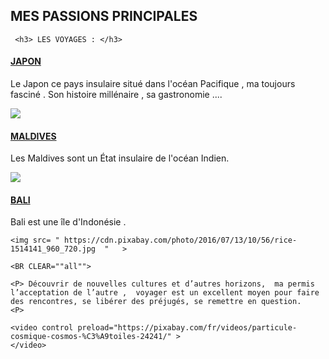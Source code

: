 <html>
  <head>

  </head>
  <body>
  <h2> MES PASSIONS PRINCIPALES </h2>
  
     <h3> LES VOYAGES : </h3>  
  
  <u>   <h4> JAPON </h4>  </u>
    <p>
    
Le Japon ce pays insulaire situé dans l'océan Pacifique , ma toujours fasciné .
Son histoire millénaire , sa gastronomie ....<p>
 
  <img src= " https://cdn.pixabay.com/photo/2016/12/12/22/31/japan-1902834_960_720.jpg  "   >
  
  
   
  <body>
   <u>  <h4> MALDIVES </h4>  </u>
 

  <p>  Les Maldives sont un État insulaire de l'océan Indien.
   <p>
      <img src= " https://cdn.pixabay.com/photo/2017/01/20/00/30/maldives-1993704_960_720.jpg  "   >
     
  <u>  <h4> BALI </h4>  </u>
   
   <p> Bali est une île d'Indonésie .

<p>
   
    <img src= " https://cdn.pixabay.com/photo/2016/07/13/10/56/rice-1514141_960_720.jpg  "   >
    
    <BR CLEAR=""all"">
    
    <P> Découvrir de nouvelles cultures et d’autres horizons,  ma permis l’acceptation de l’autre ,  voyager est un excellent moyen pour faire des rencontres, se libérer des préjugés, se remettre en question.
    <P>
<html>
  <head>

  </head>
  <body>    
    
    <video control preload="https://pixabay.com/fr/videos/particule-cosmique-cosmos-%C3%A9toiles-24241/" >
    </video>
  <body>  
  
  <html>
    
    
    
    






